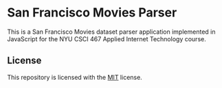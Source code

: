 <!-- README.md -->
<!-- Copyright (c) 2024 Ishan Pranav -->
<!-- Licensed under the MIT License. -->

# San Francisco Movies Parser

This is a San Francisco Movies dataset parser application implemented in
JavaScript for the NYU CSCI 467 Applied Internet Technology course.

## License

This repository is licensed with the [MIT](LICENSE.txt) license.
